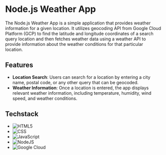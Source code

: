 # Node.js Weather App

The Node.js Weather App is a simple application that provides weather information for a given location. It utilizes geocoding API from Google Cloud Platform (GCP) to find the latitude and longitude coordinates of a search query location and then fetches weather data using a weather API to provide information about the weather conditions for that particular location.

## Features

- **Location Search**: Users can search for a location by entering a city name, postal code, or any other query that can be geocoded.
- **Weather Information**: Once a location is entered, the app displays relevant weather information, including temperature, humidity, wind speed, and weather conditions.

## Techstack
* ![HTML5](https://img.shields.io/badge/html5-%23E34F26.svg?style=for-the-badge&logo=html5&logoColor=white)
* ![CSS](https://img.shields.io/badge/css-%231572B6.svg?style=for-the-badge&logo=css3&logoColor=white)
* ![JavaScript](https://img.shields.io/badge/javascript-%23323330.svg?style=for-the-badge&logo=javascript&logoColor=%23F7DF1E)
* ![NodeJS](https://img.shields.io/badge/node.js-6DA55F?style=for-the-badge&logo=node.js&logoColor=white)
* ![Google Cloud](https://img.shields.io/badge/GoogleCloud-%234285F4.svg?style=for-the-badge&logo=google-cloud&logoColor=white)

